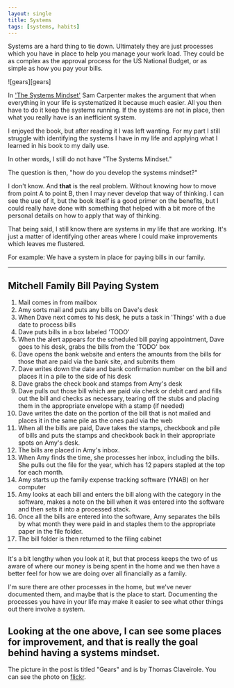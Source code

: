 ```yaml
---
layout: single
title: Systems
tags: [systems, habits]
---
```

Systems are a hard thing to tie down. Ultimately they are just processes which you have in place to help you manage your work load. They could be as complex as the approval process for the US National Budget, or as simple as how you pay your bills.

![gears][gears]

In ['The Systems Mindset'][mindset] Sam Carpenter makes the argument that when everything in your life is systematized it because much easier. All you then have to do it keep the systems running. If the systems are not in place, then what you really have is an inefficient system.

I enjoyed the book, but after reading it I was left wanting. For my part I still struggle with identifying the systems I have in my life and applying what I learned in his book to my daily use.

In other words, I still do not have "The Systems Mindset."

The question is then, "how do you develop the systems mindset?"

I don't know. And **that** is the real problem. Without knowing how to move from point A to point B, then I may never develop that way of thinking. I can see the use of it, but the book itself is a good primer on the benefits, but I could really have done with something that helped with a bit more of the personal details on how to apply that way of thinking.

That being said, I still know there are systems in my life that are working. It's just a matter of identifying other areas where I could make improvements which leaves me flustered.

For example: We have a system in place for paying bills in our family.

---
## Mitchell Family Bill Paying System

1. Mail comes in from mailbox
2. Amy sorts mail and puts any bills on Dave's desk
3. When Dave next comes to his desk, he puts a task in 'Things' with a due date to process bills
4. Dave puts bills in a box labeled 'TODO'
5. When the alert appears for the scheduled bill paying appointment, Dave goes to his desk, grabs the bills from the 'TODO' box
6. Dave opens the bank website and enters the amounts from the bills for those that are paid via the bank site, and submits them
7. Dave writes down the date and bank confirmation number on the bill and places it in a pile to the side of his desk
8. Dave grabs the check book and stamps from Amy's desk
9. Dave pulls out those bill which are paid via check or debit card and fills out the bill and checks as necessary, tearing off the stubs and placing them in the appropriate envelope with a stamp (if needed)
10. Dave writes the date on the portion of the bill that is not mailed and places it in the same pile as the ones paid via the web
11. When all the bills are paid, Dave takes the stamps, checkbook and pile of bills and puts the stamps and checkbook back in their appropriate spots on Amy's desk.
12. The bills are placed in Amy's inbox.
13. When Amy finds the time, she processes her inbox, including the bills. She pulls out the file for the year, which has 12 papers stapled at the top for each month.
14. Amy starts up the family expense tracking software (YNAB) on her computer
15. Amy looks at each bill and enters the bill along with the category in the software, makes a note on the bill when it was entered into the software and then sets it into a processed stack.
16. Once all the bills are entered into the software, Amy separates the bills by what month they were paid in and staples them to the appropriate paper in the file folder.
17. The bill folder is then returned to the filing cabinet
---

It's a bit lengthy when you look at it, but that process keeps the two of us aware of where our money is being spent in the home and we then have a better feel for how we are doing over all financially as a family.

I'm sure there are other processes in the home, but we've never documented them, and maybe that is the place to start. Documenting the processes you have in your life may make it easier to see what other things out there involve a system.

Looking at the one above, I can see some places for improvement, and **that** is really the goal behind having a systems mindset.
---
The picture in the post is titled "Gears" and is by Thomas Claveirole. You can see the photo on [flickr][flickr].

[mindset]: http://www.thesystemsmindset.com/
[image]: /images/post_images/gears.png
[flickr]: https://www.flickr.com/photos/thomasclaveirole/463202335
